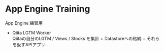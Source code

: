 # App Engine Training

App Engine 練習用

* Qiita LGTM Worker  
Qiitaの自分のLGTM / Views / Stocks を集計 + Datastoreへの格納 + それらを返すAPIアプリ